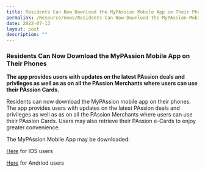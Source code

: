 ```yaml
---
title: Residents Can Now Download the MyPAssion Mobile App on Their Phones
permalink: /Resource/news/Residents-Can-Now-Download-the-MyPAssion-Mobile-App-on-Their-Phones/
date: 2022-07-13
layout: post
description: ""
---
```

### Residents Can Now Download the MyPAssion Mobile App on Their Phones 
**The app provides users with updates on the latest PAssion deals and privileges as well as as on all the PAssion Merchants where users can use their PAssion Cards.**

Residents can now download the MyPAssion mobile app on their phones. The app provides users with updates on the latest PAssion deals and privileges as well as as on all the PAssion Merchants where users can use their PAssion Cards. Users may also retrieve their PAssion e-Cards to enjoy greater convenience. 

The MyPAssion Mobile App may be downloaded: 

[Here](https://apps.apple.com/us/app/mypassion/id1494070367) for IOS users 

[Here](https://play.google.com/store/apps/details?id=mypassion.sg) for Andriod users